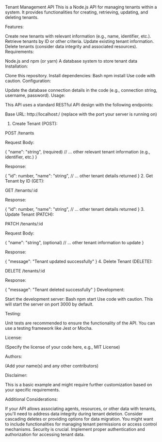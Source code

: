 Tenant Management API
This is a Node.js API for managing tenants within a system. It provides functionalities for creating, retrieving, updating, and deleting tenants.

Features:

Create new tenants with relevant information (e.g., name, identifier, etc.).
Retrieve tenants by ID or other criteria.
Update existing tenant information.
Delete tenants (consider data integrity and associated resources).
Requirements:

Node.js and npm (or yarn)
A database system to store tenant data
Installation:

Clone this repository.
Install dependencies:
Bash
npm install
Use code with caution.
Configuration:

Update the database connection details in the code (e.g., connection string, username, password).
Usage:

This API uses a standard RESTful API design with the following endpoints:

Base URL: http://localhost:<port>/ (replace <port> with the port your server is running on)

1. Create Tenant (POST):

POST /tenants

Request Body:

{
  "name": "string", (required)
  // ... other relevant tenant information (e.g., identifier, etc.)
}

Response:

{
  "id": number,
  "name": "string",
  // ... other tenant details returned
}
2. Get Tenant by ID (GET):

GET /tenants/:id

Response:

{
  "id": number,
  "name": "string",
  // ... other tenant details returned
}
3. Update Tenant (PATCH):

PATCH /tenants/:id

Request Body:

{
  "name": "string", (optional)
  // ... other tenant information to update
}

Response:

{
  "message": "Tenant updated successfully"
}
4. Delete Tenant (DELETE):

DELETE /tenants/:id

Response:

{
  "message": "Tenant deleted successfully"
}
Development:

Start the development server:
Bash
npm start
Use code with caution.
This will start the server on port 3000 by default.

Testing:

Unit tests are recommended to ensure the functionality of the API. You can use a testing framework like Jest or Mocha.

License:

(Specify the license of your code here, e.g., MIT License)

Authors:

(Add your name(s) and any other contributors)

Disclaimer:

This is a basic example and might require further customization based on your specific requirements.

Additional Considerations:

If your API allows associating agents, resources, or other data with tenants, you'll need to address data integrity during tenant deletion. Consider cascading deletes or providing options for data migration.
You might want to include functionalities for managing tenant permissions or access control mechanisms.
Security is crucial. Implement proper authentication and authorization for accessing tenant data.